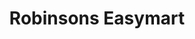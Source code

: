 ---
title: "Robinsons Easymart"
url: /caloocan/robinsons-easymart-a-mabini-street/
shop: Supermarkt
---